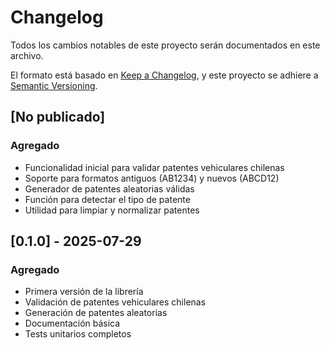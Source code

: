 # Changelog

Todos los cambios notables de este proyecto serán documentados en este archivo.

El formato está basado en [Keep a Changelog](https://keepachangelog.com/en/1.0.0/),
y este proyecto se adhiere a [Semantic Versioning](https://semver.org/spec/v2.0.0.html).

## [No publicado]

### Agregado
- Funcionalidad inicial para validar patentes vehiculares chilenas
- Soporte para formatos antiguos (AB1234) y nuevos (ABCD12)
- Generador de patentes aleatorias válidas
- Función para detectar el tipo de patente
- Utilidad para limpiar y normalizar patentes

## [0.1.0] - 2025-07-29

### Agregado
- Primera versión de la librería
- Validación de patentes vehiculares chilenas
- Generación de patentes aleatorias
- Documentación básica
- Tests unitarios completos
